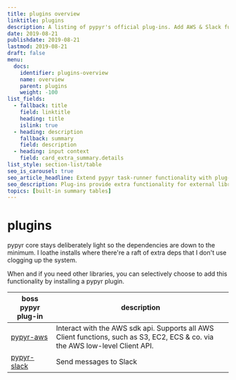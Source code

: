 ```yaml
---
title: plugins overview
linktitle: plugins
description: A listing of pypyr's official plug-ins. Add AWS & Slack functions to your pipelines.
date: 2019-08-21
publishdate: 2019-08-21
lastmod: 2019-08-21
draft: false
menu:
  docs:
    identifier: plugins-overview
    name: overview
    parent: plugins
    weight: -100
list_fields:
  - fallback: title
    field: linktitle
    heading: title
    islink: true
  - heading: description
    fallback: summary
    field: description
  - heading: input context
    field: card_extra_summary.details
list_style: section-list/table
seo_is_carousel: true
seo_article_headline: Extend pypyr task-runner functionality with plug-ins.
seo_description: Plug-ins provide extra functionality for external libraries & dependencies outside of the pypyr core.
topics: [built-in summary tables]
---
```

# plugins
pypyr core stays deliberately light so the dependencies are down to the 
minimum. I loathe installs where there're a raft of extra deps
that I don't use clogging up the system.

When and if you need other libraries, you can selectively choose to add this 
functionality by installing a pypyr plugin.


| boss pypyr plug-in | description |
---------------------|-------------|
[pypyr-aws](https://github.com/pypyr/pypyr-aws/) | Interact with the AWS sdk api. Supports all AWS Client functions, such as S3, EC2, ECS & co. via the AWS low-level Client API. |
|[pypyr-slack](https://github.com/pypyr/pypyr-slack/) | Send messages to Slack |